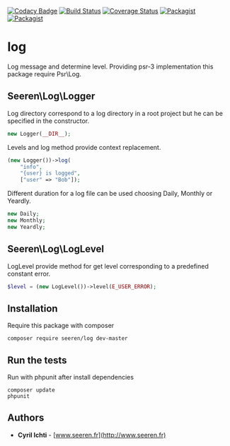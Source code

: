 [![Codacy Badge](https://api.codacy.com/project/badge/Grade/79594fda319241f787ac5342cb0a1836)](https://www.codacy.com/app/seeren/log?utm_source=github.com&amp;utm_medium=referral&amp;utm_content=seeren/log&amp;utm_campaign=Badge_Grade) [![Build Status](https://travis-ci.org/seeren/log.svg?branch=master)](https://travis-ci.org/seeren/log) [![Coverage Status](https://coveralls.io/repos/github/seeren/log/badge.svg?branch=master)](https://coveralls.io/github/seeren/log?branch=master)  [![Packagist](https://img.shields.io/packagist/v/seeren/log.svg)](https://packagist.org/packages/seeren/log) [![Packagist](https://img.shields.io/packagist/dt/seeren/log.svg)](https://packagist.org/packages/seeren/log/stats)

# log
Log message and determine level. Providing psr-3 implementation this package require Psr\Log.

## Seeren\Log\Logger
Log directory correspond to a log directory in a root project but he can be specified in the constructor.
```php
new Logger(__DIR__);
```
Levels and log method provide context replacement.
```php
(new Logger())->log(
    "info",
    "{user} is logged",
    ["user" => "Bob"]);
```
Different duration for a log file can be used choosing Daily, Monthly or Yeardly.
```php
new Daily;
new Monthly;
new Yeardly;
```

## Seeren\Log\LogLevel
LogLevel provide method for get level corresponding to a predefined constant error.
```php
$level = (new LogLevel())->level(E_USER_ERROR);
```

## Installation
Require this package with composer
```
composer require seeren/log dev-master
```

## Run the tests
Run with phpunit after install dependencies
```
composer update
phpunit
```

## Authors
* **Cyril Ichti** - [www.seeren.fr](http://www.seeren.fr)
